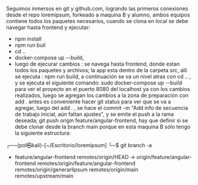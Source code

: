 Seguimos inmersos en git y github.com, logrando las primeros conexiones desde el repo loremipsum, forkeado a maquina B y alumno, ambos equipos contiene todos los paquetes necesarios, 
cuando se clona en local se debe navegar hasta frontend y ejecutar:
* npm install
* npm run buil 
* cd ..
* docker-compose up --build,
* luego de ejecurar cambios : se navega hasta frontend, donde estan todos los paquetes y archivos; la app esta dentro de la carpeta src, alli se ejecuta : npm run build, a continuación se va un nivel atras con cd .. , y se ejecuta el siguiente comando: sudo docker-compose up --build para ver el proyecto en el puerto 8080 del localhost ya con los cambios realizados, luego se agregan los cambios a la zona de preparación con add . antes es conveniente hacer git status para ver que se va a agregar, luego del add . , se hace el commit -m "Add info de secuencia de trabajo inicial, aún faltan ajustes", y se emite el push a la rama deseada; git push origin feature/angular-frontend, hay que definir si se debe clonar desde la branch main porque en esta maquina B sólo tengo la siguiente estructura: 

┌──(pol㉿kali)-[~/Escritorio/loremipsum]
└─$ git branch -a
* feature/angular-frontend
  remotes/origin/HEAD -> origin/feature/angular-frontend
  remotes/origin/feature/angular-frontend
  remotes/origin/generarlipsum
  remotes/origin/main
  remotes/upstream/main

  

